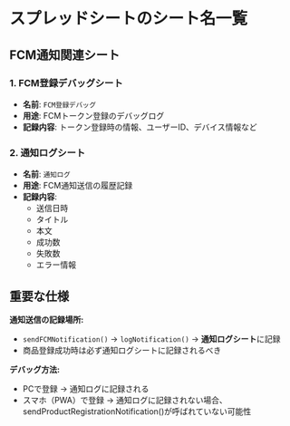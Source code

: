 # スプレッドシートのシート名一覧

## FCM通知関連シート

### 1. FCM登録デバッグシート
- **名前**: `FCM登録デバッグ`
- **用途**: FCMトークン登録のデバッグログ
- **記録内容**: トークン登録時の情報、ユーザーID、デバイス情報など

### 2. 通知ログシート
- **名前**: `通知ログ`
- **用途**: FCM通知送信の履歴記録
- **記録内容**: 
  - 送信日時
  - タイトル
  - 本文
  - 成功数
  - 失敗数
  - エラー情報

## 重要な仕様

**通知送信の記録場所:**
- `sendFCMNotification()` → `logNotification()` → **通知ログシート**に記録
- 商品登録成功時は必ず通知ログシートに記録されるべき

**デバッグ方法:**
- PCで登録 → 通知ログに記録される
- スマホ（PWA）で登録 → 通知ログに記録されない場合、sendProductRegistrationNotification()が呼ばれていない可能性
